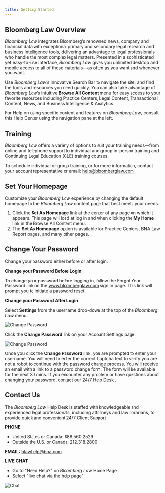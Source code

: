```yaml
---
title: Getting Started
---
```

## Bloomberg Law Overview

_Bloomberg Law_ integrates Bloomberg’s renowned news, company and financial data with exceptional primary and secondary legal research and business intelligence tools, delivering an advantage to legal professionals who handle the most complex legal matters. Presented in a sophisticated yet easy-to-use interface, _Bloomberg Law_ gives you unlimited desktop and mobile access to all of these materials—as often as you want and whenever you want.

Use _Bloomberg Law_’s innovative Search Bar to navigate the site, and find the tools and resources you need quickly. You can also take advantage of _Bloomberg Law_’s intuitive **Browse All Content** menu for easy access to your favorite resources including Practice Centers, Legal Content, Transactional Content, News, and Business Intelligence & Analytics. 

For Help on using specific content and features on _Bloomberg Law_, consult this Help Center using the navigation pane at the left.

## Training

_Bloomberg Law_ offers a variety of options to suit your training needs—from online and telephone support to individual and group in-person training and Continuing Legal Education (CLE) training courses.

To schedule individual or group training, or for more information, contact your account representative or email: [help@bloomberglaw.com](mailto:help@bloomberglaw.com)

## Set Your Homepage

Customize your _Bloomberg Law_ experience by changing the default homepage to the _Bloomberg Law_ content page that best meets your needs.

1. Click the **Set As Homepage** link at the center of any page on which it appears. This page will load at log in and when clicking the **My Home** link in the Browse All Content menu.
2. The **Set As Homepage** option is available for Practice Centers, BNA Law Report pages, and many other pages.

## Change Your Password

Change your password either before or after login. 

**Change your Password Before Login**

To change your password before logging in, follow the Forgot Your Password link on the www.bloomberglaw.com  sign in page. This link will prompt you to initiate a password reset.

**Change your Password After Login**

Select **Settings** from the username drop-down at the top of the _Bloomberg Law_ menu. 

![Change Password](/images/password_settings.jpg)

Click the **Change Password** link on your Account Settings page.

![Change Password](/images/change-password.jpg)

Once you click the **Change Password** link, you are prompted to enter your username.
  You will need to enter the correct Captcha text to verify you are not a robot to continue with the password change process.
  You will receive an email with a link to a password change form. The form will be available for the next 30 mins.
  If you encounter any problem or have questions about changing your password, contact our [24/7 Help Desk](https://www.bna.com/contact-us-blaw/) . 

## Contact Us

The _Bloomberg Law_ Help Desk is staffed with knowledgeable and experienced legal professionals, including attorneys and law librarians, to provide quick and convenient 24/7 Client Support 

**PHONE**

* United States or Canada: 888.560.2529
* Outside the U.S. or Canada: 212.318.2800

**EMAIL:** [blawhelp@bna.com
](mailto:blawhelp@bna.com)

**LIVE CHAT**

* Go to "Need Help?" on _Bloomberg Law_ Home Page
* Select "live chat via the help page"

![Chat](/images/chat-new.png)
